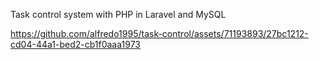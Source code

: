 Task control system with PHP in Laravel and MySQL


https://github.com/alfredo1995/task-control/assets/71193893/27bc1212-cd04-44a1-bed2-cb1f0aaa1973

